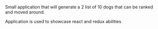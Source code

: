 Small application that will generate a 2 list of 10 dogs that can be ranked and moved around.



Application is used to showcase react and redux abilities
